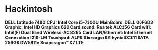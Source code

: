 # Hackintosh
**DELL Latitude 7480**
**CPU: Intel Core i5-7300U**
**MainBoard: DELL 00F6D3**
**Graphic: Intel HD Graphics 620**
**Card sound: Realtek ALC256**
**Card wifi: Intel(R) Dual Band Wireless-AC 8265**
**Card LAN/Ethernet: Intel Ethernet Connection I219-LM**
**Touchpad: ALPS**
**Storeage: SK hynix SC311 SATA 256GB**
**DW5811e Snapdragon™ X7 LTE**
